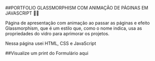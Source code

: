 ##PORTFOLIO GLASSMORPHISM COM ANIMAÇÃO DE PÁGINAS EM JAVASCRIPT 👨‍💻

Página de apresentação com animação ao passar as páginas e efeito Glassmorphism, que é um estilo que, como o nome indica, usa as propriedades do vidro para aprimorar os projetos.

Nessa página usei HTML, CSS e JavaScript

##Visualize um print do Formulário aqui

